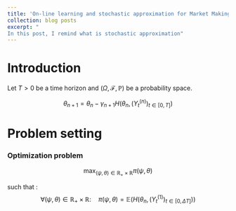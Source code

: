 ```yaml
---
title: 'On-line learning and stochastic approximation for Market Making'
collection: blog posts
excerpt: "
In this post, I remind what is stochastic approximation"
---
```


Introduction
======

Let $T>0$ be a time horizon and $\left(\Omega, \mathcal{F}, \mathbb{P}\right)$ be a probability space. 

$$\theta_{n + 1} = \theta_n - \gamma_{n + 1} H\left(\theta_n, \left(Y_t^{(n)}\right)_{t\in [0, T]}\right)$$


Problem setting
======

### Optimization problem
$$\max_{(\psi, \theta) \in \mathbb{R}_+ \times \mathbb{R}} \pi\left(\psi, \theta\right)$$

such that : 
$$\forall (\psi, \theta) \in \mathbb{R}_+ \times \mathbb{R}: \quad \pi(\psi, \theta) = \mathbb{E}\left(H\left(\theta_n, \left(Y_t^{(1)}\right)_{t\in [0, \Delta T]}\right)\right)$$
